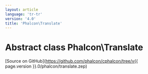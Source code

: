 ```yaml
---
layout: article
language: 'tr-tr'
version: '4.0'
title: 'Phalcon\Translate'
---
```

# Abstract class **Phalcon\Translate**

[Source on GitHub](https://github.com/phalcon/cphalcon/tree/v{{ page.version }}.0/phalcon/translate.zep)